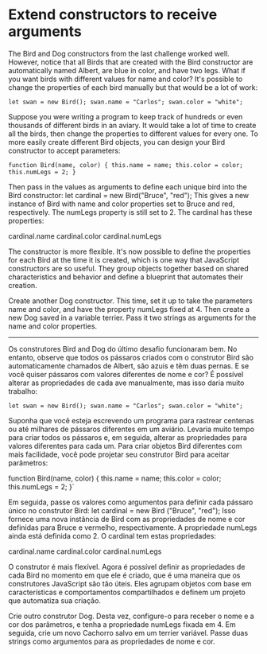 # Extend constructors to receive arguments

The Bird and Dog constructors from the last challenge worked well. However, notice that all Birds that are created with the Bird constructor are automatically named Albert, are blue in color, and have two legs. What if you want birds with different values for name and color? It's possible to change the properties of each bird manually but that would be a lot of work:

`let swan = new Bird();
swan.name = "Carlos";
swan.color = "white";`

Suppose you were writing a program to keep track of hundreds or even thousands of different birds in an aviary. It would take a lot of time to create all the birds, then change the properties to different values for every one. To more easily create different Bird objects, you can design your Bird constructor to accept parameters:

`function Bird(name, color) {
  this.name = name;
  this.color = color;
  this.numLegs = 2;
}`

Then pass in the values as arguments to define each unique bird into the Bird constructor: let cardinal = new Bird("Bruce", "red"); This gives a new instance of Bird with name and color properties set to Bruce and red, respectively. The numLegs property is still set to 2. The cardinal has these properties:

cardinal.name
cardinal.color
cardinal.numLegs

The constructor is more flexible. It's now possible to define the properties for each Bird at the time it is created, which is one way that JavaScript constructors are so useful. They group objects together based on shared characteristics and behavior and define a blueprint that automates their creation.

Create another Dog constructor. This time, set it up to take the parameters name and color, and have the property numLegs fixed at 4. Then create a new Dog saved in a variable terrier. Pass it two strings as arguments for the name and color properties.

---

Os construtores Bird and Dog do último desafio funcionaram bem. No entanto, observe que todos os pássaros criados com o construtor Bird são automaticamente chamados de Albert, são azuis e têm duas pernas. E se você quiser pássaros com valores diferentes de nome e cor? É possível alterar as propriedades de cada ave manualmente, mas isso daria muito trabalho:

`let swan = new Bird();
swan.name = "Carlos";
swan.color = "white";
`

Suponha que você esteja escrevendo um programa para rastrear centenas ou até milhares de pássaros diferentes em um aviário. Levaria muito tempo para criar todos os pássaros e, em seguida, alterar as propriedades para valores diferentes para cada um. Para criar objetos Bird diferentes com mais facilidade, você pode projetar seu construtor Bird para aceitar parâmetros:

function Bird(name, color) {
  this.name = name;
  this.color = color;
  this.numLegs = 2;
}`

Em seguida, passe os valores como argumentos para definir cada pássaro único no construtor Bird: let cardinal = new Bird ("Bruce", "red"); Isso fornece uma nova instância de Bird com as propriedades de nome e cor definidas para Bruce e vermelho, respectivamente. A propriedade numLegs ainda está definida como 2. O cardinal tem estas propriedades:

cardinal.name
cardinal.color
cardinal.numLegs

O construtor é mais flexível. Agora é possível definir as propriedades de cada Bird no momento em que ele é criado, que é uma maneira que os construtores JavaScript são tão úteis. Eles agrupam objetos com base em características e comportamentos compartilhados e definem um projeto que automatiza sua criação.

Crie outro construtor Dog. Desta vez, configure-o para receber o nome e a cor dos parâmetros, e tenha a propriedade numLegs fixada em 4. Em seguida, crie um novo Cachorro salvo em um terrier variável. Passe duas strings como argumentos para as propriedades de nome e cor. 